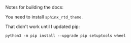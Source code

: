 Notes for building the docs:

You need to install `sphinx_rtd_theme`.

That didn't work until I updated pip:
```
python3 -m pip install --upgrade pip setuptools wheel
```
